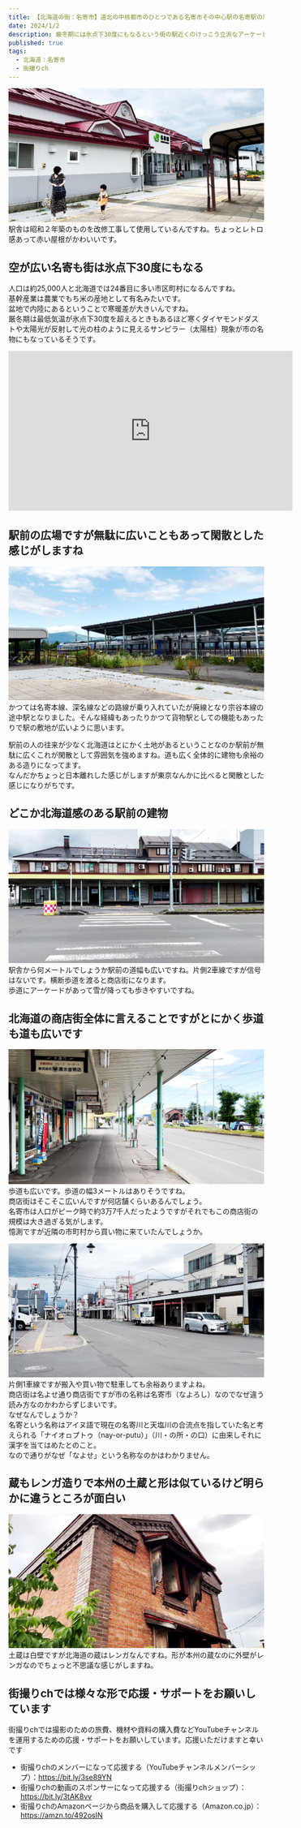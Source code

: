 ```yaml
---
title: 【北海道の街：名寄市】道北の中核都市のひとつである名寄市その中心駅の名寄駅の周辺 その街を歩いたとき
date: 2024/1/2
description: 厳冬期には氷点下30度にもなるという街の駅近くのけっこう立派なアーケードのある商店街を歩きました
published: true
tags:
  - 北海道：名寄市
  - 街撮りch
---
```


![JR北海道 宗谷本線 名寄駅](/images/2024/1/nayoro-001.jpg "JR北海道 宗谷本線 名寄駅")
駅舎は昭和２年築のものを改修工事して使用しているんですね。ちょっとレトロ感あって赤い屋根がかわいいです。

## 空が広い名寄も街は氷点下30度にもなる
人口は約25,000人と北海道では24番目に多い市区町村になるんですね。  
基幹産業は農業でもち米の産地として有名みたいです。  
盆地で内陸にあるということで寒暖差が大きいんですね。  
厳冬期は最低気温が氷点下30度を超えるときもあるほど寒くダイヤモンドダストや太陽光が反射して光の柱のように見えるサンピラー（太陽柱）現象が市の名物にもなっているそうです。

<div class="youtube">
<iframe width="560" height="315" src="https://www.youtube.com/embed/IPYZBte8sxg?si=QDET9si6ureTVWk9" title="YouTube video player" frameborder="0" allow="accelerometer; autoplay; clipboard-write; encrypted-media; gyroscope; picture-in-picture; web-share" allowfullscreen></iframe>
</div>

## 駅前の広場ですが無駄に広いこともあって閑散とした感じがしますね
![名寄駅から稚内方面へと発射する特急宗谷](/images/2024/1/nayoro-002.jpg "名寄駅から稚内方面へと発射する特急宗谷")
かつては名寄本線、深名線などの路線が乗り入れていたが廃線となり宗谷本線の途中駅となりました。そんな経緯もあったりかつて貨物駅としての機能もあったりで駅の敷地が広いように思います。

駅前の人の往来が少なく北海道はとにかく土地があるということなのか駅前が無駄に広くこれが閑散として雰囲気を強めますね。道も広く全体的に建物も余裕のある造りになってます。  
なんだかちょっと日本離れした感じがしますが東京なんかに比べると閑散とした感じになりがちです。

## どこか北海道感のある駅前の建物
![名寄駅前にある店舗](/images/2024/1/nayoro-003.jpg "名寄駅前にある店舗")
駅舎から何メートルでしょうか駅前の道幅も広いですね。片側2車線ですが信号はないです。横断歩道を渡ると商店街になります。  
歩道にアーケードがあって雪が降っても歩きやすいですね。

## 北海道の商店街全体に言えることですがとにかく歩道も道も広いです
![なよろ駅前 名よせ通り商店街の歩道](/images/2024/1/nayoro-004.jpg "なよろ駅前 名よせ通り商店街の歩道")
歩道も広いです。歩道の幅3メートルはありそうですね。  
商店街はそこそこ広いんですが何店舗くらいあるんでしょう。  
名寄市は人口がピーク時で約3万7千人だったようですがそれでもこの商店街の規模は大き過ぎる気がします。  
憶測ですが近隣の市町村から買い物に来ていたんでしょうか。

![名よせ通りの道幅](/images/2024/1/nayoro-005.jpg "名よせ通りの道幅")
片側1車線ですが搬入や買い物で駐車しても余裕ありますよね。  
商店街は名よせ通り商店街ですが市の名称は名寄市（なよろし）なのでなぜ違う読み方なのかわからずじまいです。  
なぜなんでしょうか？  
名寄という名称はアイヌ語で現在の名寄川と天塩川の合流点を指していた名と考えられる「ナイオㇿプトゥ（nay-or-putu）」（川・の所・の口）に由来しそれに漢字を当てはめたとのこと。  
なので通りがなぜ「なよせ」という名称なのかはわかりません。

## 蔵もレンガ造りで本州の土蔵と形は似ているけど明らかに違うところが面白い
![土蔵ならぬレンガ蔵](/images/2024/1/nayoro-006.jpg "土蔵ならぬレンガ蔵")
土蔵は白壁ですが北海道の蔵はレンガなんですね。形が本州の蔵なのに外壁がレンガなのでちょっと不思議な感じがしますね。

## 街撮りchでは様々な形で応援・サポートをお願いしています

街撮りchでは撮影のための旅費、機材や資料の購入費などYouTubeチャンネルを運用するための応援・サポートをお願いしています。応援いただけますと幸いです

* 街撮りchのメンバーになって応援する（YouTubeチャンネルメンバーシップ）：https://bit.ly/3se89YN
* 街撮りchの動画のスポンサーになって応援する（街撮りchショップ）：https://bit.ly/3tAK8vv
* 街撮りchのAmazonページから商品を購入して応援する（Amazon.co.jp）：https://amzn.to/492osIN
